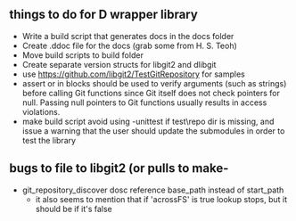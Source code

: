 ## things to do for D wrapper library

- Write a build script that generates docs in the docs folder
- Create .ddoc file for the docs (grab some from H. S. Teoh)
- Move build scripts to build folder
- Create separate version structs for libgit2 and dlibgit
- use https://github.com/libgit2/TestGitRepository for samples
- assert or in blocks should be used to verify arguments (such as strings)
  before calling Git functions since Git itself does not check pointers for null.
  Passing null pointers to Git functions usually results in access violations.
- make build script avoid using -unittest if test\repo dir is missing, and issue
  a warning that the user should update the submodules in order to test the library

## bugs to file to libgit2 (or pulls to make-
- git_repository_discover dosc reference base_path instead of start_path
    - it also seems to mention that if 'acrossFS' is true lookup stops, but it should be if it's false
